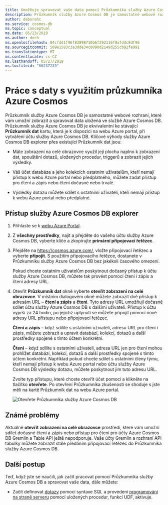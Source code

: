 ```yaml
---
title: Umožňuje spravovat vaše data pomocí Průzkumníka služby Azure Cosmos DB
description: Průzkumník služby Azure Cosmos DB je samostatné webové rozhraní, které vám umožní zobrazit a spravovat data uložená ve službě Azure Cosmos DB.
author: deborahc
ms.service: cosmos-db
ms.topic: conceptual
ms.date: 05/23/2019
ms.author: dech
ms.openlocfilehash: 04cfdd1f96f83898710b6f292116f0afddc8df96
ms.sourcegitcommit: 509e1583c3a3dde34c8090d2149d255cb92fe991
ms.translationtype: MT
ms.contentlocale: cs-CZ
ms.lasthandoff: 05/27/2019
ms.locfileid: "66237239"
---
```

# <a name="work-with-data-using-azure-cosmos-explorer"></a>Práce s daty s využitím průzkumníka Azure Cosmos 

Průzkumník služby Azure Cosmos DB je samostatné webové rozhraní, které vám umožní zobrazit a spravovat data uložená ve službě Azure Cosmos DB. Průzkumník služby Azure Cosmos DB je ekvivalentní ke stávající **Průzkumník dat** kartu, která je k dispozici na webu Azure portal, při vytváření účtu služby Azure Cosmos DB. Klíčové výhody služby Azure Cosmos DB explorer přes existující Průzkumník dat jsou:

* Máte zobrazení na celé obrazovce využil její plochu naplno k zobrazení dat, spouštění dotazů, uložených procedur, triggerů a zobrazit jejich výsledky.  

* Váš účet databáze a jeho kolekcích ostatním uživatelům, kteří nemají přístup k webu Azure portal nebo předplatného, můžete zadat přístup pro čtení a zápis nebo čtení dočasné nebo trvalé.  

* Výsledky dotazu můžete sdílet s ostatními uživateli, kteří nemají přístup k webu Azure portal nebo předplatné.  

## <a name="access-azure-cosmos-db-explorer"></a>Přístup služby Azure Cosmos DB explorer

1. Přihlaste se k [webu Azure Portal](https://portal.azure.com/). 

2. Z **všechny prostředky**, najít a přejděte do vašeho účtu služby Azure Cosmos DB, vyberte klíče a zkopírujte **primární připojovací řetězec**.  

3. Přejděte na https://cosmos.azure.com/, vložte připojovací řetězec a vyberte **připojit**. S použitím připojovacího řetězce, dostanete v Průzkumníku služby Azure Cosmos DB bez jakékoli časového omezení.  

   Pokud chcete ostatním uživatelům poskytnout dočasný přístup k účtu služby Azure Cosmos DB, můžete tak provést pomocí čtení i zápis a čtení adresy URL. 

4. Otevřít **Průzkumník dat** okně vyberte **otevřít zobrazení na celé obrazovce**. V místním dialogovém okně můžete zobrazit dvě přístup k adresám URL – **čtení a zápis** a **čtení**. Tyto adresy URL umožňují dočasně sdílet účtu služby Azure Cosmos DB s dalšími uživateli. Přístup k účtu vyprší za 24 hodin, po jejichž uplynutí se můžete připojit pomocí nové adresy URL přístupu nebo připojovací řetězec. 

   **Čtení a zápis** – když sdílíte s ostatními uživateli, adresu URL pro čtení i zápis, můžete zobrazit a upravit databází, kolekcí, dotazů a další prostředky spojené s tímto účtem konkrétní.

   **Čtení** – když sdílíte s ostatními uživateli, adresa URL jen pro čtení mohou prohlížet databází, kolekcí, dotazů a další prostředky spojené s tímto účtem konkrétní. Například pokud chcete sdílet s ostatními členy týmu, kteří nemají přístup k webu Azure portal nebo účtu služby Azure Cosmos DB výsledky dotazu, můžete poskytnout jim tuto adresu URL.

   Zvolte typ přístupu, které chcete otevřít účet pomocí a klikněte na tlačítko **otevřete**. Po otevření Průzkumníka zkušenosti se shoduje s jste měli na kartě Průzkumník dat na webu Azure portal.   

   ![Otevřete Průzkumníka služby Azure Cosmos DB](./media/data-explorer/open-data-explorer-with-access-url.png)

## <a name="known-issues"></a>Známé problémy

Aktuálně **otevřít zobrazení na celé obrazovce** prostředí, které vám umožní sdílet dočasné čtení a zápis nebo přístup pro čtení pro účty Azure Cosmos DB Gremlin a Table API ještě nepodporuje. Vaše účty Gremlin a rozhraní API tabulky můžete zobrazit stále předáním připojovací řetězec do Průzkumníka služby Azure Cosmos DB. 

## <a name="next-steps"></a>Další postup
Teď, když jste se naučili, jak začít pracovat pomocí Průzkumníka služby Azure Cosmos DB a spravovat vaše data, dále můžete:

* Začít definovat [dotazy](sql-api-query-reference.md) pomocí syntaxe SQL a provedení [programování na straně serveru](stored-procedures-triggers-udfs.md) pomocí uložených procedur, funkcí UDF, aktivuje. 
